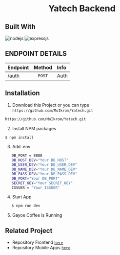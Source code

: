 <p align="center">
  
  <h1 align='center'>Yatech Backend</h1>
</p>

## Built With

![nodejs](https://img.shields.io/badge/nodejs-16-brightgreen)
![expressjs](https://img.shields.io/badge/expressjs-4-lightgrey)

## ENDPOINT DETAILS

| Endpoint | Method | Info |
| -------- | :----: | :--- |
| /auth    | `POST` | Auth |

## Installation

1. Download this Project or you can type
   `https://github.com/MoIkrom/Yatech.git`

```sh
https://github.com/MoIkrom/Yatech.git
```

2. Install NPM packages

```sh
$ npm install
```

3. Add .env

```sh
   DB_PORT = 8080
   DB_HOST_DEV="Your DB_HOST"
   DB_USER_DEV="Your DB_USER_DEV"
   DB_NAME_DEV="Your DB_NAME_DEV"
   DB_PASS_DEV="Your DB_PASS_DEV"
   DB_PORT="Your DB_PORT"
   SECRET_KEY="Your SECRET_KEY"
   ISSUER = "Your ISSUER"
```

4. Start App

```sh
   $ npm run dev
```

5. Gayoe Coffee is Running

## Related Project

- Repository Frontend [`here`](https://github.com/MoIkrom/REACT---COFFEE-GAYOE)
- Repository Mobile Apps [`here`](https://github.com/MoIkrom/New-Coffee-Gayoe/tree/master/GayoeApps)
